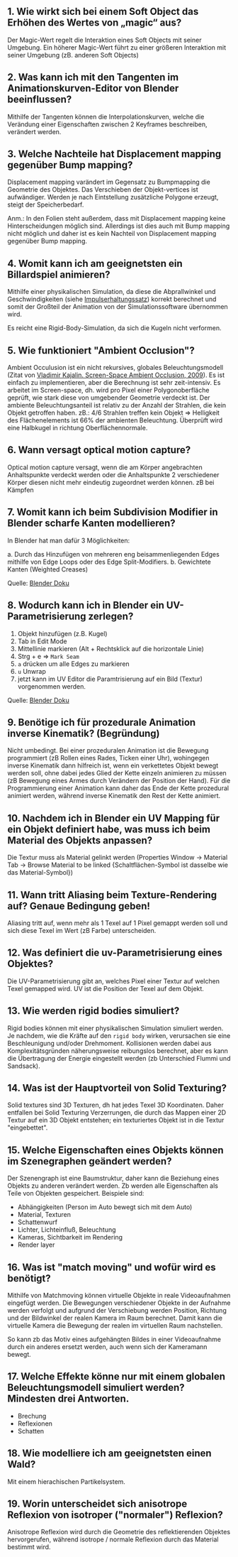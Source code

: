 ## 1. Wie wirkt sich bei einem Soft Object das Erhöhen des Wertes von „magic“ aus?

Der Magic-Wert regelt die Interaktion eines Soft Objects mit seiner Umgebung. Ein höherer Magic-Wert führt zu einer größeren Interaktion mit seiner Umgebung (zB. anderen Soft Objects)

## 2. Was kann ich mit den Tangenten im Animationskurven-Editor von Blender beeinflussen?

Mithilfe der Tangenten können die Interpolationskurven, welche die Verändung einer Eigenschaften zwischen 2 Keyframes beschreiben, verändert werden.

## 3. Welche Nachteile hat Displacement mapping gegenüber Bump mapping?

Displacement mapping varändert im Gegensatz zu Bumpmapping die Geometrie des Objektes. Das Verschieben der Objekt-vertices ist aufwändiger. Werden je nach Eintstellung zusätzliche Polygone erzeugt, steigt der Speicherbedarf.

Anm.: In den Folien steht außerdem, dass mit Displacement mapping keine Hinterscheidungen möglich sind. Allerdings ist dies auch mit Bump mapping nicht möglich und daher ist es kein Nachteil von Displacement mapping gegenüber Bump mapping.

## 4. Womit kann ich am geeignetsten ein Billardspiel animieren?

Mithilfe einer physikalischen Simulation, da diese die Abprallwinkel und Geschwindigkeiten (siehe [Impulserhaltungssatz](https://de.wikipedia.org/wiki/Impulserhaltungssatz)) korrekt berechnet und somit der Großteil der Animation von der Simulationssoftware übernommen wird.

Es reicht eine Rigid-Body-Simulation, da sich die Kugeln nicht verformen.

## 5. Wie funktioniert "Ambient Occlusion"?

Ambient Occulusion ist ein nicht rekursives, globales Beleuchtungsmodell (Zitat von [Vladimir Kajalin. Screen-Space Ambient Occlusion, 2009](http://w3-o.cs.hm.edu/~nischwit/Hauptseminar/2009/Seminararbeit_Firbach.pdf)). Es ist einfach zu implementieren, aber die Berechnung ist sehr zeit-intensiv. Es arbeitet im Screen-space, dh. wird pro Pixel einer Polygonoberfläche geprüft, wie stark diese von umgebender Geometrie verdeckt ist. Der ambiente Beleuchtungsanteil ist relativ zu der Anzahl der Strahlen, die kein Objekt getroffen haben. zB.: 4/6 Strahlen treffen kein Objekt => Helligkeit des Flächenelements ist 66% der ambienten Beleuchtung. Überprüft wird eine Halbkugel in richtung Oberflächennormale.

## 6. Wann versagt optical motion capture?

Optical motion capture versagt, wenn die am Körper angebrachten Anhaltspunkte verdeckt werden oder die Anhaltspunkte 2 verschiedener Körper diesen nicht mehr eindeutig zugeordnet werden können. zB bei Kämpfen

## 7. Womit kann ich beim Subdivision Modifier in Blender scharfe Kanten modellieren?

In Blender hat man dafür 3 Möglichkeiten:

a. Durch das Hinzufügen von mehreren eng beisammenliegenden Edges mithilfe von Edge Loops oder des Edge Split-Modifiers.
b. Gewichtete Kanten (Weighted Creases)

Quelle: [Blender Doku](https://de.wikibooks.org/wiki/Blender_Dokumentation:_Gesch%C3%A4rfte_Kanten_beim_Arbeiten_mit_Subdivision_Surfaces)

## 8. Wodurch kann ich in Blender ein UV-Parametrisierung zerlegen?

1. Objekt hinzufügen (z.B. Kugel)
2. Tab in Edit Mode
3. Mittellinie markieren (Alt + Rechtsklick auf die horizontale Linie)
4. Strg + e => ``Mark Seam``
5. ``a`` drücken um alle Edges zu markieren
6. ``u`` Unwrap
7. jetzt kann im UV Editor die Paramtrisierung auf ein Bild (Textur) vorgenommen werden.

Quelle: [Blender Doku](https://de.wikibooks.org/wiki/Blender_Dokumentation:_UV-Mapping)

## 9. Benötige ich für prozedurale Animation inverse Kinematik? (Begründung)

Nicht umbedingt. Bei einer prozeduralen Animation ist die Bewegung programmiert (zB Rollen eines Rades, Ticken einer Uhr), wohingegen inverse Kinematik dann hilfreich ist, wenn ein verkettetes Objekt bewegt werden soll, ohne dabei jedes Glied der Kette einzeln animieren zu müssen (zB Bewegung eines Armes durch Verändern der Position der Hand). Für die Programmierung einer Animation kann daher das Ende der Kette prozedural animiert werden, während inverse Kinematik den Rest der Kette animiert.

## 10. Nachdem ich in Blender ein UV Mapping für ein Objekt definiert habe, was muss ich beim Material des Objekts anpassen?

Die Textur muss als Material gelinkt werden (Properties Window -> Material Tab -> Browse Material to be linked {Schaltflächen-Symbol ist dasselbe wie das Material-Symbol})

## 11. Wann tritt Aliasing beim Texture-Rendering auf? Genaue Bedingung geben!

Aliasing tritt auf, wenn mehr als 1 Texel auf 1 Pixel gemappt werden soll und sich diese Texel im Wert (zB Farbe) unterscheiden.

## 12. Was definiert die uv-Parametrisierung eines Objektes?

Die UV-Parametrisierung gibt an, welches Pixel einer Textur auf welchen Texel gemapped wird.
UV ist die Position der Texel auf dem Objekt.

## 13. Wie werden rigid bodies simuliert?

Rigid bodies können mit einer physikalischen Simulation simuliert werden. Je nachdem, wie die Kräfte auf den ``rigid body`` wirken, verursachen sie eine Beschleunigung und/oder Drehmoment.
Kollisionen werden dabei aus Komplexitätsgründen näherungsweise reibungslos berechnet, aber es kann die Übertragung der Energie eingestellt werden (zb Unterschied Flummi und Sandsack).

## 14. Was ist der Hauptvorteil von Solid Texturing?

Solid textures sind 3D Texturen, dh hat jedes Texel 3D Koordinaten. Daher entfallen bei Solid Texturing Verzerrungen, die durch das Mappen einer 2D Textur auf ein 3D Objekt entstehen; ein texturiertes Objekt ist in die Textur "eingebettet".

## 15. Welche Eigenschaften eines Objekts können im Szenegraphen geändert werden?

Der Szenengraph ist eine Baumstruktur, daher kann die Beziehung eines Objekts zu anderen verändert werden. Zb werden alle Eigenschaften als Teile von Objekten gespeichert.
Beispiele sind:
- Abhängigkeiten (Person im Auto bewegt sich mit dem Auto)
- Material, Texturen
- Schattenwurf
- Lichter, Lichteinfluß, Beleuchtung
- Kameras, Sichtbarkeit im Rendering
- Render layer

## 16. Was ist "match moving" und wofür wird es benötigt?

Mithilfe von Matchmoving können virtuelle Objekte in reale Videoaufnahmen eingefügt werden. Die Bewegungen verschiedener Objekte in der Aufnahme werden verfolgt und aufgrund der Verschiebung werden Position, Richtung und der Bildwinkel der realen Kamera im Raum berechnet. Damit kann die virtuelle Kamera die Bewegung der realen im virtuellen Raum nachstellen.

So kann zb das Motiv eines aufgehängten Bildes in einer Videoaufnahme durch ein anderes ersetzt werden, auch wenn sich der Kameramann bewegt.

## 17. Welche Effekte könne nur mit einem globalen Beleuchtungsmodell simuliert werden? Mindesten drei Antworten.

- Brechung
- Reflexionen
- Schatten

## 18. Wie modelliere ich am geeignetsten einen Wald?

Mit einem hierachischen Partikelsystem.

## 19. Worin unterscheidet sich anisotrope Reflexion von isotroper ("normaler") Reflexion?

Anisotrope Reflexion wird durch die Geometrie des reflektierenden Objektes hervorgerufen, während isotrope / normale Reflexion durch das Material bestimmt wird.
